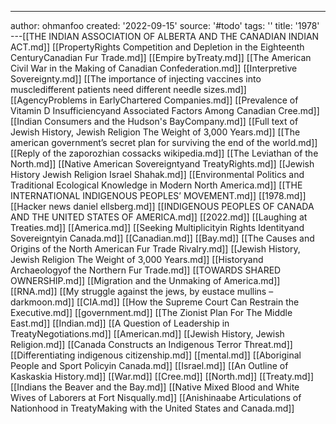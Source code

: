 ---
author: ohmanfoo
created: '2022-09-15'
source: '#todo'
tags: ''
title: '1978'
---[[THE INDIAN ASSOCIATION OF ALBERTA AND THE CANADIAN INDIAN ACT.md]]
[[PropertyRights Competition and Depletion in the Eighteenth CenturyCanadian Fur Trade.md]]
[[Empire byTreaty.md]]
[[The American Civil War in the Making of Canadian Confederation.md]]
[[Interpretive Sovereignty.md]]
[[The importance of injecting vaccines into muscledifferent patients need different needle sizes.md]]
[[AgencyProblems in EarlyChartered Companies.md]]
[[Prevalence of Vitamin D Insufficiencyand Associated Factors Among Canadian Cree.md]]
[[Indian Consumers and the Hudson's BayCompany.md]]
[[Full text of Jewish History, Jewish Religion The Weight of 3,000 Years.md]]
[[The american government’s secret plan for surviving the end of the world.md]]
[[Reply of the zaporozhian cossacks wikipedia.md]]
[[The Leviathan of the North.md]]
[[Native American Sovereigntyand TreatyRights.md]]
[[Jewish History Jewish Religion Israel Shahak.md]]
[[Environmental Politics and Traditional Ecological Knowledge in Modern North America.md]]
[[THE INTERNATIONAL INDIGENOUS PEOPLES’ MOVEMENT.md]]
[[1978.md]]
[[Hacker news daniel ellsberg.md]]
[[INDIGENOUS PEOPLES OF CANADA AND THE UNITED STATES OF AMERICA.md]]
[[2022.md]]
[[Laughing at Treaties.md]]
[[America.md]]
[[Seeking Multiplicityin Rights Identityand Sovereigntyin Canada.md]]
[[Canadian.md]]
[[Bay.md]]
[[The Causes and Origins of the North American Fur Trade Rivalry.md]]
[[Jewish History, Jewish Religion The Weight of 3,000 Years.md]]
[[Historyand Archaeologyof the Northern Fur Trade.md]]
[[TOWARDS SHARED OWNERSHIP.md]]
[[Migration and the Unmaking of America.md]]
[[RNA.md]]
[[My struggle against the jews, by eustace mullins – darkmoon.md]]
[[CIA.md]]
[[How the Supreme Court Can Restrain the Executive.md]]
[[government.md]]
[[The Zionist Plan For The Middle East.md]]
[[Indian.md]]
[[A Question of Leadership in TreatyNegotiations.md]]
[[American.md]]
[[Jewish History, Jewish Religion.md]]
[[Canada Constructs an Indigenous Terror Threat.md]]
[[Differentiating indigenous citizenship.md]]
[[mental.md]]
[[Aboriginal People and Sport Policyin Canada.md]]
[[Israel.md]]
[[An Outline of Kaskaskia History.md]]
[[War.md]]
[[Cree.md]]
[[North.md]]
[[Treaty.md]]
[[Indians the Beaver and the Bay.md]]
[[Native Mixed Blood and White Wives of Laborers at Fort Nisqually.md]]
[[Anishinaabe Articulations of Nationhood in TreatyMaking with the United States and Canada.md]]
